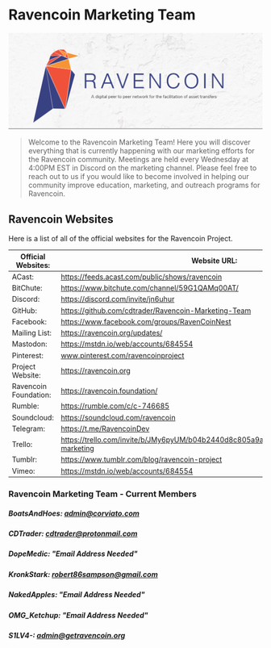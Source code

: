 # Ravencoin Marketing Team

<img src="/assets/images/git-repo-images/ravencoin-marble.png" alt="ravencoin-marble-logo"/>

<blockquote>
<p>Welcome to the Ravencoin Marketing Team! Here you will discover everything that is currently happening with our marketing efforts for the Ravencoin community. Meetings are held every Wednesday at 4:00PM EST in Discord on the marketing channel. Please feel free to reach out to us if you would like to become involved in helping our community improve education, marketing, and outreach programs for Ravencoin. </p>
</blockquote> 

## Ravencoin  Websites

Here is a list of all of the official websites for the Ravencoin Project.

| Official Websites: | Website URL: |
| ------ | ------ |
| ACast: | https://feeds.acast.com/public/shows/ravencoin |
| BitChute: | https://www.bitchute.com/channel/59G1QAMq00AT/ |
| Discord: | https://discord.com/invite/jn6uhur|
| GitHub: | https://github.com/cdtrader/Ravencoin-Marketing-Team |
| Facebook: | https://www.facebook.com/groups/RavenCoinNest |
| Mailing List: | https://ravencoin.org/updates/ |
| Mastodon: | https://mstdn.io/web/accounts/684554 |
| Pinterest: | www.pinterest.com/ravencoinproject |
| Project Website: | https://ravencoin.org |
| Ravencoin Foundation: |https://ravencoin.foundation/ |
| Rumble: | https://rumble.com/c/c-746685 |
| Soundcloud: | https://soundcloud.com/ravencoin |
| Telegram: | https://t.me/RavencoinDev |
| Trello: | https://trello.com/invite/b/JMy6pyUM/b04b2440d8c805a9a3584feed3c8800d/ravencoin-marketing |
| Tumblr: | https://www.tumblr.com/blog/ravencoin-project |
| Vimeo: | https://mstdn.io/web/accounts/684554 |


### Ravencoin Marketing Team - Current Members

##### BoatsAndHoes: admin@corviato.com
##### CDTrader: cdtrader@protonmail.com
##### DopeMedic: "Email Address Needed"
##### KronkStark: robert86sampson@gmail.com
##### NakedApples: "Email Address Needed"
##### OMG_Ketchup: "Email Address Needed"
##### S1LV4-: admin@getravencoin.org


